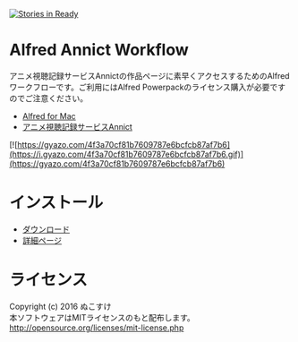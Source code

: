 [![Stories in Ready](https://badge.waffle.io/nukosuke/alfred-annict-workflow.svg?label=ready&title=Ready)](http://waffle.io/nukosuke/alfred-annict-workflow)

# Alfred Annict Workflow
アニメ視聴記録サービスAnnictの作品ページに素早くアクセスするためのAlfredワークフローです。ご利用にはAlfred Powerpackのライセンス購入が必要ですのでご注意ください。

- [Alfred for Mac](https://www.alfredapp.com)
- [アニメ視聴記録サービスAnnict](https://annict.com/)

[![https://gyazo.com/4f3a70cf81b7609787e6bcfcb87af7b6](https://i.gyazo.com/4f3a70cf81b7609787e6bcfcb87af7b6.gif)](https://gyazo.com/4f3a70cf81b7609787e6bcfcb87af7b6)

# インストール

- [ダウンロード](https://github.com/nukosuke/alfred-annict-workflow/releases/download/v0.0.0-alpha/Annict.alfredworkflow)  
- [詳細ページ](https://nukosuke.github.io/alfred-annict-workflow/)


# ライセンス
Copyright (c) 2016 ぬこすけ  
本ソフトウェアはMITライセンスのもと配布します。  
http://opensource.org/licenses/mit-license.php
